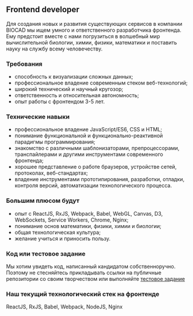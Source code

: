 ## Frontend developer
Для создания новых и развития существующих сервисов в компании BIOCAD мы ищем умного и ответственного разработчика фронтенда. Ему предстоит вместе с нами погрузиться в волшебный мир вычислительной биологии, химии, физики, математики и поставить науку на службу всему человечеству.

### Требования
- способность к визуализации сложных данных;
- профессиональное владение современным стеком веб-технологий;
- широкий технический и научный кругозор;
- ответственность и относительная автономность;
- опыт работы с фронтендом 3-5 лет.

### Технические навыки
- профессиональное владение JavaScript/ES6, CSS и HTML;
- понимание функциональной и функционально-реактивной парадигмы программирования;
- знакомство с различными шаблонизаторами, препроцессорами, транспайлерами и другими 
  инструментами современного фронтенда;
- хорошее представление о работе браузеров, устройстве сетей, протоколах, веб-стандартах;
- владение инструментами прототипирования, разработки, отладки, контроля версий, 
  автоматизации технологического процесса.

### Большим плюсом будут
- опыт с ReactJS, RxJS, Webpack, Babel, WebGL, Canvas, D3, WebSockets, Service Workers, Chrome, Nginx;
- понимание основ математики, физики, химии и биологии;
- общая технологическая культура;
- желание учиться и приносить пользу.

### Код или тестовое задание
Мы хотим увидеть код, написанный кандидатом собственноручно. Поэтому не стесняйтесь прикладывать ссылки на публичные репозитории со своим творчеством или выполняйте [тестовое задание](/positions/front-test.md)

### Наш текущий технологический стек на фронтенде
ReactJS, RxJS, Babel, Webpack, NodeJS, Nginx
